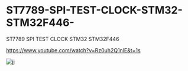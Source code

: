 # ST7789-SPI-TEST-CLOCK-STM32-STM32F446-
ST7789 SPI TEST CLOCK STM32 STM32F446 

https://www.youtube.com/watch?v=Rz0uh2Q1nlE&t=1s

![jj](https://user-images.githubusercontent.com/31142397/196008307-66a1ba55-6f2b-48fb-b1d0-89c9aae033ac.png)
